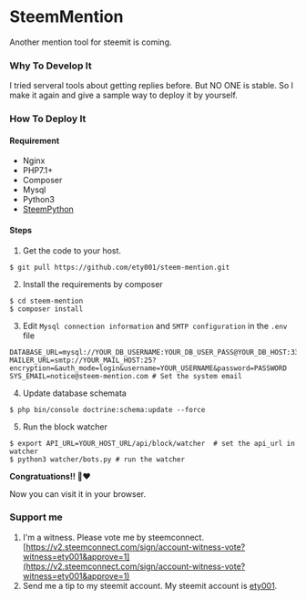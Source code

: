 # SteemMention
Another mention tool for steemit is coming.

### Why To Develop It
I tried serveral tools about getting replies before.
But NO ONE is stable. So I make it again and give a 
sample way to deploy it by yourself.

### How To Deploy It
#### Requirement
* Nginx
* PHP7.1+
* Composer
* Mysql
* Python3
* [SteemPython](https://github.com/Netherdrake/steem-python)

#### Steps
1. Get the code to your host.
```
$ git pull https://github.com/ety001/steem-mention.git
```
2. Install the requirements by composer
```
$ cd steem-mention
$ composer install
```
3. Edit `Mysql connection information` and `SMTP configuration` in the `.env` file
```
DATABASE_URL=mysql://YOUR_DB_USERNAME:YOUR_DB_USER_PASS@YOUR_DB_HOST:3306/steem_mention
MAILER_URL=smtp://YOUR_MAIL_HOST:25?encryption=&auth_mode=login&username=YOUR_USERNAME&password=PASSWORD
SYS_EMAIL=notice@steem-mention.com # Set the system email
```
4. Update database schemata
```
$ php bin/console doctrine:schema:update --force
```
5. Run the block watcher
```
$ export API_URL=YOUR_HOST_URL/api/block/watcher  # set the api_url in watcher
$ python3 watcher/bots.py # run the watcher
```

**Congratuations!! 📣❤️**

Now you can visit it in your browser.

### Support me
1. I'm a witness. Please vote me by steemconnect. [https://v2.steemconnect.com/sign/account-witness-vote?witness=ety001&approve=1](https://v2.steemconnect.com/sign/account-witness-vote?witness=ety001&approve=1)
2. Send me a tip to my steemit account. My steemit account is [ety001](https://steemit.com/@ety001).
